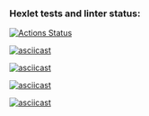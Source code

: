 ### Hexlet tests and linter status:
[![Actions Status](https://github.com/IamYelena/python-project-49/workflows/hexlet-check/badge.svg)](https://github.com/IamYelena/python-project-49/actions)


[![asciicast](https://asciinema.org/a/583229.svg)](https://asciinema.org/a/583229)




[![asciicast](https://asciinema.org/a/584397.svg)](https://asciinema.org/a/584397)


[![asciicast](https://asciinema.org/a/584673.svg)](https://asciinema.org/a/584673)

[![asciicast](https://asciinema.org/a/584880.svg)](https://asciinema.org/a/584880)